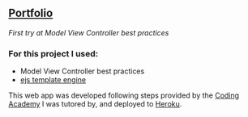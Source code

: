 [Portfolio](https://smg-portfolio.herokuapp.com/)
---

_First try at Model View Controller best practices_
<h3>For this project I used:</h3>  

- Model View Controller best practices
- [ejs template engine](https://ejs.co/)

This web app was developed following steps provided by the [Coding Academy](https://www.digitalhouse.com/) I was tutored by, and deployed to [Heroku](https://devcenter.heroku.com/start).